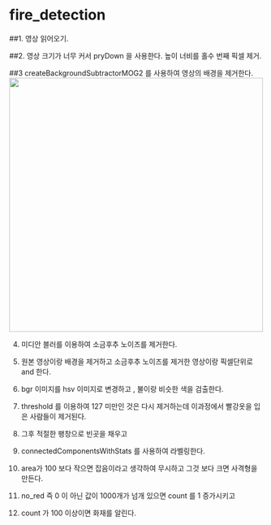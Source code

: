 # fire_detection

##1. 영상 읽어오기.

##2. 영상 크기가 너무 커서 pryDown 을 사용한다. 높이 너비를 홀수 번째 픽셀 제거.

##3  createBackgroundSubtractorMOG2 를 사용하여 영상의 배경을 제거한다.
<img width="500" src=https://user-images.githubusercontent.com/33244972/57183884-e3d1e900-6eed-11e9-81b9-5da9430783cc.png>

4. 미디안 블러를 이용하여 소금후추 노이즈를 제거한다.

5. 원본 영상이랑 배경을 제거하고 소금후추 노이즈를 제거한 영상이랑 픽셀단위로 and 한다.
6. bgr 이미지를 hsv 이미지로 변경하고 , 불이랑 비슷한 색을 검출한다.
7. threshold 를 이용하여 127 미만인 것은 다시 제거하는데 이과정에서 빨강옷을 입은 사람들이 제거된다.
8. 그후 적절한 팽창으로 빈곳을 채우고
9. connectedComponentsWithStats 를 사용하여 라벨링한다.
10. area가 100 보다 작으면 잡음이라고 생각하여 무시하고 그것 보다 크면 사격형을 만든다.
11. no_red 즉 0 이 아닌 값이 1000개가 넘개 있으면 count 를 1 증가시키고
12. count 가 100 이상이면 화재를 알린다.
